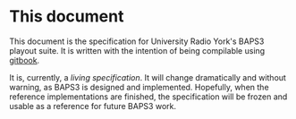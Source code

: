 # This document

This document is the specification for University Radio York's BAPS3 playout
suite.  It is written with the intention of being compilable using [gitbook][].

It is, currently, a _living specification_.  It will change dramatically and
without warning, as BAPS3 is designed and implemented.  Hopefully, when the
reference implementations are finished, the specification will be frozen and
usable as a reference for future BAPS3 work.

[gitbook]: https://github.com/GitbookIO/gitbook
